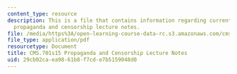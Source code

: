 ```yaml
---
content_type: resource
description: This is a file that contains information regarding current debates in
  propaganda and censorship lecture notes.
file: /media/https%3A/open-learning-course-data-rc.s3.amazonaws.com/cms-701-current-debates-in-media-spring-2015/29cb02caea9861b8f7cde7b5159048d0_MITCMS_701S15_Propaganda.pdf
file_type: application/pdf
resourcetype: Document
title: CMS.701s15 Propaganda and Censorship Lecture Notes
uid: 29cb02ca-ea98-61b8-f7cd-e7b5159048d0
---
```

